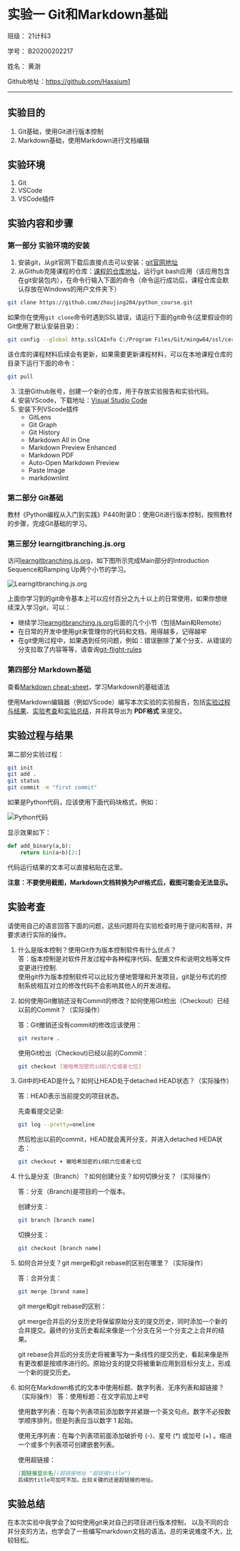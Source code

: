 # 实验一 Git和Markdown基础

班级： 21计科3

学号： B20200202217

姓名： 黄澍

Github地址：<https://github.com/Hassium1>

---

## 实验目的

1. Git基础，使用Git进行版本控制
2. Markdown基础，使用Markdown进行文档编辑

## 实验环境

1. Git
2. VSCode
3. VSCode插件

## 实验内容和步骤

### 第一部分 实验环境的安装

1. 安装git，从git官网下载后直接点击可以安装：[git官网地址](https://git-scm.com/)
2. 从Github克隆课程的仓库：[课程的仓库地址](https://github.com/zhoujing204/python_course)，运行git bash应用（该应用包含在git安装包内），在命令行输入下面的命令（命令运行成功后，课程仓库会默认存放在Windows的用户文件夹下）

```bash
git clone https://github.com/zhoujing204/python_course.git
```

如果你在使用`git clone`命令时遇到SSL错误，请运行下面的git命令(这里假设你的Git使用了默认安装目录)：

```bash
git config --global http.sslCAInfo C:/Program Files/Git/mingw64/ssl/certs/ca-bundle.crt
```

该仓库的课程材料后续会有更新，如果需要更新课程材料，可以在本地课程仓库的目录下运行下面的命令：

```bash
git pull
```

3. 注册Github账号，创建一个新的仓库，用于存放实验报告和实验代码。
4. 安装VScode，下载地址：[Visual Studio Code](https://code.visualstudio.com/)
5. 安装下列VScode插件
   - GitLens
   - Git Graph
   - Git History
   - Markdown All in One
   - Markdown Preview Enhanced
   - Markdown PDF
   - Auto-Open Markdown Preview
   - Paste Image
   - markdownlint

### 第二部分 Git基础

教材《Python编程从入门到实践》P440附录D：使用Git进行版本控制，按照教材的步骤，完成Git基础的学习。

### 第三部分 learngitbranching.js.org

访问[learngitbranching.js.org](https://learngitbranching.js.org)，如下图所示完成Main部分的Introduction Sequence和Ramping Up两个小节的学习。

![Learngitbranching.js.org](/Experiments/img/2023-07-28-21-07-40.png)

上面你学习到的git命令基本上可以应付百分之九十以上的日常使用，如果你想继续深入学习git，可以：

- 继续学习[learngitbranching.js.org](https://learngitbranching.js.org)后面的几个小节（包括Main和Remote）
- 在日常的开发中使用git来管理你的代码和文档，用得越多，记得越牢
- 在git使用过程中，如果遇到任何问题，例如：错误删除了某个分支、从错误的分支拉取了内容等等，请查询[git-flight-rules](https://github.com/k88hudson/git-flight-rules)

### 第四部分 Markdown基础

查看[Markdown cheat-sheet](http://www.markdownguide.org/cheat-sheet)，学习Markdown的基础语法

使用Markdown编辑器（例如VScode）编写本次实验的实验报告，包括[实验过程与结果](#实验过程与结果)、[实验考查](#实验考查)和[实验总结](#实验总结)，并将其导出为 **PDF格式** 来提交。

## 实验过程与结果

第二部分实验过程：

```bash
git init
git add .
git status
git commit -m "first commit"
```

如果是Python代码，应该使用下面代码块格式，例如：

![Python代码](/Experiments/img/2023-07-26-22-52-20.png)

显示效果如下：

```python
def add_binary(a,b):
    return bin(a+b)[2:]
```

代码运行结果的文本可以直接粘贴在这里。

**注意：不要使用截图，Markdown文档转换为Pdf格式后，截图可能会无法显示。**

## 实验考查

请使用自己的语言回答下面的问题，这些问题将在实验检查时用于提问和答辩，并要求进行实际的操作。

1. 什么是版本控制？使用Git作为版本控制软件有什么优点？</br>
   答：版本控制是对软件开发过程中各种程序代码、配置文件和说明文档等文件变更进行控制.</br>使用git作为版本控制软件可以比较方便地管理和开发项目，git是分布式的控制系统相互对立的修改代码不会影响其他人的开发进程。
2. 如何使用Git撤销还没有Commit的修改？如何使用Git检出（Checkout）已经以前的Commit？（实际操作）

   答：Git撤销还没有commit的修改应该使用：

   ``` bash
   git restore .
   ```

    使用Git检出（Checkout)已经以前的Commit：

    ``` bash
    git checkout [被哈希加密的id前六位或者七位]
    ```

3. Git中的HEAD是什么？如何让HEAD处于detached HEAD状态？（实际操作）

   答：HEAD表示当前提交的项目状态。

   先查看提交记录:

   ``` bash
   git log --pretty=oneline
   ```

   然后检出以前的commit，HEAD就会离开分支，并进入detached HEDA状态：

   ``` bash
   git checkout + 被哈希加密的id前六位或者七位
   ```

4. 什么是分支（Branch）？如何创建分支？如何切换分支？（实际操作）

   答：分支（Branch)是项目的一个版本。

   创建分支：

   ```bash
   git branch [branch name]
   ```

   切换分支：

   ```bash
   git checkout [branch name]
   ```

5. 如何合并分支？git merge和git rebase的区别在哪里？（实际操作）

   答：合并分支：

   ```bash
   git merge [brand name]
   ```

   git merge和git rebase的区别：

   git merge合并后的分支历史将保留原始分支的提交历史，同时添加一个新的合并提交。最终的分支历史看起来像是一个分支在另一个分支之上合并的结果。

   git rebase合并后的分支历史将被重写为一条线性的提交历史，看起来像是所有更改都是按顺序进行的。原始分支的提交将被重新应用到目标分支上，形成一个新的提交历史。

6. 如何在Markdown格式的文本中使用标题、数字列表、无序列表和超链接？（实际操作）
   答：使用标题：在文字前加上#号

   使用数字列表：在每个列表项前添加数字并紧跟一个英文句点。数字不必按数学顺序排列，但是列表应当以数字 1 起始。

   使用无序列表：在每个列表项前面添加破折号 (-)、星号 (*) 或加号 (+) 。缩进一个或多个列表项可创建嵌套列表。

   使用超链接：

   ```markdown
   [超链接显示名](超链接地址 "超链接title")
   后续的title可加可不加，比较关键的还是超链接的地址。
   ```

## 实验总结

   在本次实验中我学会了如何使用git来对自己的项目进行版本控制，
   以及不同的合并分支的方法，也学会了一些编写markdown文档的语法。总的来说难度不大，比较轻松。
